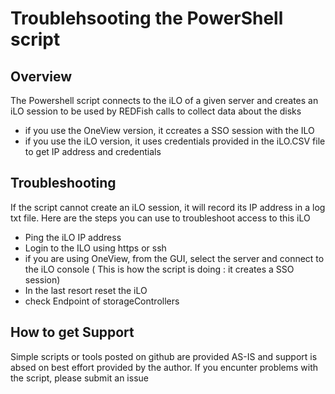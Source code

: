 # Troublehsooting the PowerShell script



## Overview
The Powershell script connects to the iLO of a given server and creates an iLO session to be used by REDFish calls to collect data about the disks
   * if you use the OneView version, it ccreates a SSO session with the ILO
   * if you use the iLO version, it uses credentials provided in the iLO.CSV file to get IP address and credentials  


## Troubleshooting
If the script cannot create an iLO session, it will record its IP address in a log txt file. Here are the steps you can use to troubleshoot access to this iLO
   * Ping the iLO IP address
   * Login to the ILO using https or ssh
   * if you are using OneView, from the GUI, select the server and connect to the iLO console ( This is how the script is doing : it creates a SSO session)
   * In the last resort reset the iLO 
   * check Endpoint of storageControllers

## How to get Support
Simple scripts or tools posted on github are provided AS-IS and support is absed on best effort provided by the author. If you encunter problems with the script, please submit an issue 


